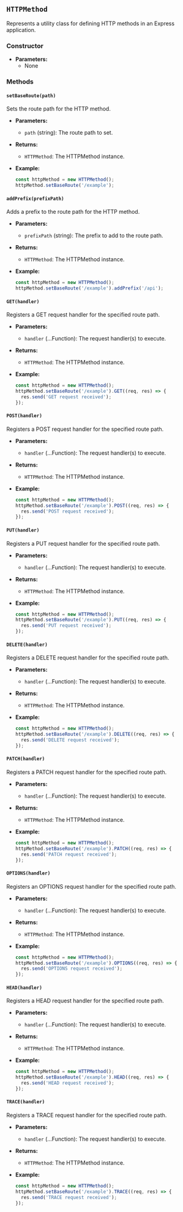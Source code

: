 ## `HTTPMethod`

Represents a utility class for defining HTTP methods in an Express application.

### Constructor

- **Parameters:**
  - None

### Methods

#### `setBaseRoute(path)`

Sets the route path for the HTTP method.

- **Parameters:**
  - `path` (string): The route path to set.

- **Returns:**
  - `HTTPMethod`: The HTTPMethod instance.

- **Example:**
  ```javascript
  const httpMethod = new HTTPMethod();
  httpMethod.setBaseRoute('/example');
  ```

#### `addPrefix(prefixPath)`

Adds a prefix to the route path for the HTTP method.

- **Parameters:**
  - `prefixPath` (string): The prefix to add to the route path.

- **Returns:**
  - `HTTPMethod`: The HTTPMethod instance.

- **Example:**
  ```javascript
  const httpMethod = new HTTPMethod();
  httpMethod.setBaseRoute('/example').addPrefix('/api');
  ```

#### `GET(handler)`

Registers a GET request handler for the specified route path.

- **Parameters:**
  - `handler` (...Function): The request handler(s) to execute.

- **Returns:**
  - `HTTPMethod`: The HTTPMethod instance.

- **Example:**
  ```javascript
  const httpMethod = new HTTPMethod();
  httpMethod.setBaseRoute('/example').GET((req, res) => {
    res.send('GET request received');
  });
  ```

#### `POST(handler)`

Registers a POST request handler for the specified route path.

- **Parameters:**
  - `handler` (...Function): The request handler(s) to execute.

- **Returns:**
  - `HTTPMethod`: The HTTPMethod instance.

- **Example:**
  ```javascript
  const httpMethod = new HTTPMethod();
  httpMethod.setBaseRoute('/example').POST((req, res) => {
    res.send('POST request received');
  });
  ```

#### `PUT(handler)`

Registers a PUT request handler for the specified route path.

- **Parameters:**
  - `handler` (...Function): The request handler(s) to execute.

- **Returns:**
  - `HTTPMethod`: The HTTPMethod instance.

- **Example:**
  ```javascript
  const httpMethod = new HTTPMethod();
  httpMethod.setBaseRoute('/example').PUT((req, res) => {
    res.send('PUT request received');
  });
  ```

#### `DELETE(handler)`

Registers a DELETE request handler for the specified route path.

- **Parameters:**
  - `handler` (...Function): The request handler(s) to execute.

- **Returns:**
  - `HTTPMethod`: The HTTPMethod instance.

- **Example:**
  ```javascript
  const httpMethod = new HTTPMethod();
  httpMethod.setBaseRoute('/example').DELETE((req, res) => {
    res.send('DELETE request received');
  });
  ```

#### `PATCH(handler)`

Registers a PATCH request handler for the specified route path.

- **Parameters:**
  - `handler` (...Function): The request handler(s) to execute.

- **Returns:**
  - `HTTPMethod`: The HTTPMethod instance.

- **Example:**
  ```javascript
  const httpMethod = new HTTPMethod();
  httpMethod.setBaseRoute('/example').PATCH((req, res) => {
    res.send('PATCH request received');
  });
  ```

#### `OPTIONS(handler)`

Registers an OPTIONS request handler for the specified route path.

- **Parameters:**
  - `handler` (...Function): The request handler(s) to execute.

- **Returns:**
  - `HTTPMethod`: The HTTPMethod instance.

- **Example:**
  ```javascript
  const httpMethod = new HTTPMethod();
  httpMethod.setBaseRoute('/example').OPTIONS((req, res) => {
    res.send('OPTIONS request received');
  });
  ```

#### `HEAD(handler)`

Registers a HEAD request handler for the specified route path.

- **Parameters:**
  - `handler` (...Function): The request handler(s) to execute.

- **Returns:**
  - `HTTPMethod`: The HTTPMethod instance.

- **Example:**
  ```javascript
  const httpMethod = new HTTPMethod();
  httpMethod.setBaseRoute('/example').HEAD((req, res) => {
    res.send('HEAD request received');
  });
  ```

#### `TRACE(handler)`

Registers a TRACE request handler for the specified route path.

- **Parameters:**
  - `handler` (...Function): The request handler(s) to execute.

- **Returns:**
  - `HTTPMethod`: The HTTPMethod instance.

- **Example:**
  ```javascript
  const httpMethod = new HTTPMethod();
  httpMethod.setBaseRoute('/example').TRACE((req, res) => {
    res.send('TRACE request received');
  });
  ```
